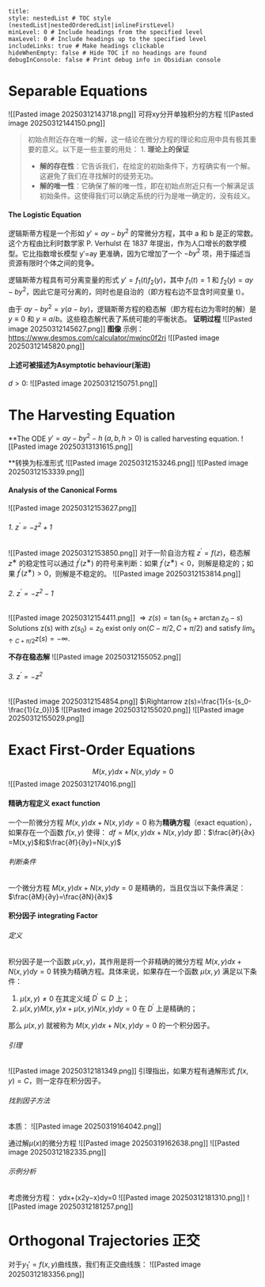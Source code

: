 ```table-of-contents
title: 
style: nestedList # TOC style (nestedList|nestedOrderedList|inlineFirstLevel)
minLevel: 0 # Include headings from the specified level
maxLevel: 0 # Include headings up to the specified level
includeLinks: true # Make headings clickable
hideWhenEmpty: false # Hide TOC if no headings are found
debugInConsole: false # Print debug info in Obsidian console
```
# Separable Equations
![[Pasted image 20250312143718.png]]
可将xy分开单独积分的方程
![[Pasted image 20250312144150.png]]
>    初始点附近存在唯一的解，这一结论在微分方程的理论和应用中具有极其重要的意义。以下是一些主要的用处：
> 1. **理论上的保证**
> - **解的存在性**：它告诉我们，在给定的初始条件下，方程确实有一个解。这避免了我们在寻找解时的徒劳无功。
> - **解的唯一性**：它确保了解的唯一性，即在初始点附近只有一个解满足该初始条件。这使得我们可以确定系统的行为是唯一确定的，没有歧义。 
> 

#### The Logistic Equation
逻辑斯蒂方程是一个形如 $y′=ay−by^2$ 的常微分方程，其中 a 和 b 是正的常数。这个方程由比利时数学家 P. Verhulst 在 1837 年提出，作为人口增长的数学模型。它比指数增长模型 y′=ay 更准确，因为它增加了一个 $−by^2$ 项，用于描述当资源有限时个体之间的竞争。

逻辑斯蒂方程具有可分离变量的形式 $y′=f_1​(t)f_2​(y)$，其中 $f_1​(t)=1$ 和 $f_2​(y)=ay−by^2$，因此它是可分离的，同时也是自治的（即方程右边不显含时间变量 t）。

由于 $ay−by^2=y(a−by)$，逻辑斯蒂方程的稳态解（即方程右边为零时的解）是 $y≡0$ 和 $y≡a/b$。这些稳态解代表了系统可能的平衡状态。
**证明过程**
![[Pasted image 20250312145627.png]]
**图像**
示例：
https://www.desmos.com/calculator/mwjnc0f2ri
![[Pasted image 20250312145820.png]]
#### 上述可被描述为Asymptotic behaviour(渐进)

$d>0:$
![[Pasted image 20250312150751.png]]

# The Harvesting Equation
**The ODE $y′= ay − by^2 − h \ (a, b, h> 0)$ is called harvesting equation.
![[Pasted image 20250313131615.png]]



**转换为标准形式
![[Pasted image 20250312153246.png]]
![[Pasted image 20250312153339.png]]
#### Analysis of the Canonical Forms
![[Pasted image 20250312153627.png]]
###### 1.  $z^′= −z^2+ 1$
![[Pasted image 20250312153850.png]]
对于一阶自治方程 $z^′=f(z)$，稳态解 $z^∗$ 的稳定性可以通过 $f^′(z^∗)$ 的符号来判断：如果 $f^′(z^∗)<0$，则解是稳定的；如果 $f^′(z^∗)>0$，则解是不稳定的。
![[Pasted image 20250312153814.png]]
###### 2.  $z^′= −z^2-1$
![[Pasted image 20250312154411.png]]
$\Rightarrow z(s)=\tan (s_0+\arctan z_0-s)$
Solutions z(s) with $z(s_0)= z_0$ exist only on$(C − π/2, C+ π/2)$ and satisfy $lim_{s↑C+π/2} z(s)= −∞$.

**不存在稳态解**
![[Pasted image 20250312155052.png]]

###### 3.  $z^′= −z^2$
![[Pasted image 20250312154854.png]]
$\Rightarrow z(s)=\frac{1}{s-(s_0-\frac{1}{z_0})}$
![[Pasted image 20250312155020.png]]
![[Pasted image 20250312155029.png]]

# Exact First-Order Equations
$$
M(x,y)dx+N(x,y)dy=0
$$
![[Pasted image 20250312174016.png]]
#### 精确方程定义 exact function

一个一阶微分方程 $M(x,y)dx+N(x,y)dy=0$ 称为**精确方程**（exact equation），如果存在一个函数 $f(x,y)$ 使得： $df=M(x,y)dx+N(x,y)dy$ 即：$\frac{∂f}{∂x}​=M(x,y)$和$\frac{∂f}{∂y​}=N(x,y)$
###### 判断条件

一个微分方程 $M(x,y)dx+N(x,y)dy=0$ 是精确的，当且仅当以下条件满足： $\frac{∂M}{∂y}​=\frac{∂N}{∂x}$​

#### 积分因子 integrating Factor
###### 定义

积分因子是一个函数 $μ(x,y)$，其作用是将一个非精确的微分方程 $M(x,y)dx+N(x,y)dy=0$ 转换为精确方程。具体来说，如果存在一个函数 $μ(x,y)$ 满足以下条件：

1. $μ(x,y)\neq 0$ 在其定义域 $D^′⊆D$ 上；
2. $μ(x,y)M(x,y)x+μ(x,y)N(x,y)dy=0$ 在 $D^′$ 上是精确的；

那么 $μ(x,y)$ 就被称为 $M(x,y)dx+N(x,y)dy=0$ 的一个积分因子。
###### 引理
![[Pasted image 20250312181349.png]]
引理指出，如果方程有通解形式 $f(x,y)=C$，则一定存在积分因子。
###### 找到因子方法
本质：
![[Pasted image 20250319164042.png]]

通过解$\mu (x)$的微分方程
![[Pasted image 20250319162638.png]]
![[Pasted image 20250312182335.png]]


###### 示例分析

考虑微分方程： ydx+(x2y−x)dy=0
![[Pasted image 20250312181310.png]]
![[Pasted image 20250312181257.png]]


# Orthogonal Trajectories 正交
对于$y_1'=f(x,y)$曲线族，我们有正交曲线族：
![[Pasted image 20250312183356.png]]



